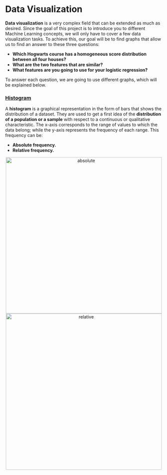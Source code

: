 # Data Visualization
**Data visualization** is a very complex field that can be extended as much as desired. Since the goal of this project is to introduce you to different Machine Learning concepts, we will only have to cover a few data visualization tasks. To achieve this, our goal will be to find graphs that allow us to find an answer to these three questions:

- **Which Hogwarts course has a homogeneous score distribution between all four houses?**
- **What are the two features that are similar?**
- **What features are you going to use for your logistic regression?**

To answer each question, we are going to use different graphs, which will be explained below.

### [Histogram](https://matplotlib.org/stable/api/_as_gen/matplotlib.pyplot.hist.html)
A **histogram** is a graphical representation in the form of bars that shows the distribution of a dataset. They are used to get a first idea of the **distribution of a population or a sample** with respect to a continuous or qualitative characteristic. The x-axis corresponds to the range of values to which the data belong; while the y-axis represents the frequency of each range. This frequency can be:

- **Absolute frequency.**
- **Relative frequency.**

<div align="center">
<img width="500" alt="absolute" src="https://user-images.githubusercontent.com/74931024/174194644-6f45a72f-084c-47e5-8103-258e3bd03f22.png">
<img width="500" alt="relative" src="https://user-images.githubusercontent.com/74931024/174194659-d023fb69-8237-41c4-8b72-3c41dbc3e9bf.png">
</div>
